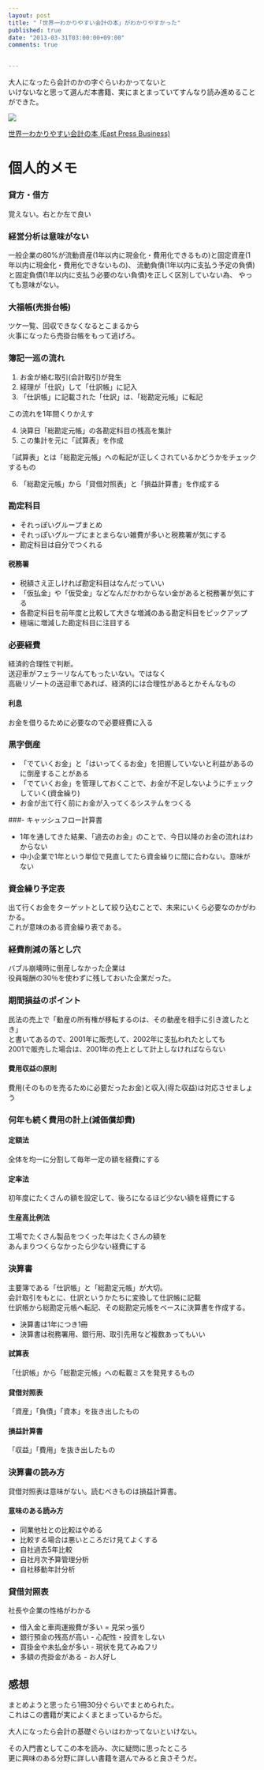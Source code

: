 ```yaml
---
layout: post
title: "「世界一わかりやすい会計の本」がわかりやすかった"
published: true
date: "2013-03-31T03:00:00+09:00"
comments: true


---
```


大人になったら会計のかの字ぐらいわかってないと  
いけないなと思って選んだ本書籍、実にまとまっていてすんなり読み進めることができた。

<a href="http://www.amazon.co.jp/gp/product/4872579070/ref=as_li_qf_sp_asin_il?ie=UTF8&camp=247&creative=1211&creativeASIN=4872579070&linkCode=as2&tag=13nightcrows-22"><img border="0" src="http://ws.assoc-amazon.jp/widgets/q?_encoding=UTF8&ASIN=4872579070&Format=_SL110_&ID=AsinImage&MarketPlace=JP&ServiceVersion=20070822&WS=1&tag=13nightcrows-22" ></a><img src="http://www.assoc-amazon.jp/e/ir?t=13nightcrows-22&l=as2&o=9&a=4872579070" width="1" height="1" border="0" alt="" style="border:none !important; margin:0px !important;" />

<a href="http://www.amazon.co.jp/gp/product/4872579070/ref=as_li_qf_sp_asin_tl?ie=UTF8&camp=247&creative=1211&creativeASIN=4872579070&linkCode=as2&tag=13nightcrows-22">世界一わかりやすい会計の本 (East Press Business)</a><img src="http://www.assoc-amazon.jp/e/ir?t=13nightcrows-22&l=as2&o=9&a=4872579070" width="1" height="1" border="0" alt="" style="border:none !important; margin:0px !important;" />


# 個人的メモ

### 貸方・借方

覚えない。右とか左で良い

### 経営分析は意味がない

一般企業の80%が流動資産(1年以内に現金化・費用化できるもの)と固定資産(1年以内に現金化・費用化できないもの)、
流動負債(1年以内に支払う予定の負債)と固定負債(1年以内に支払う必要のない負債)を正しく区別していない為、
やっても意味がない。

### 大福帳(売掛台帳)

ツケ一覧、回収できなくなるとこまるから  
火事になったら売掛台帳をもって逃げろ。


### 簿記一巡の流れ

1. お金が絡む取引(会計取引)が発生
2. 経理が「仕訳」して「仕訳帳」に記入
3. 「仕訳帳」に記載された「仕訳」は、「総勘定元帳」に転記
  
この流れを1年間くりかえす  

4. 決算日「総勘定元帳」の各勘定科目の残高を集計
5. この集計を元に「試算表」を作成
  
「試算表」とは「総勘定元帳」への転記が正しくされているかどうかをチェックするもの
  
6. 「総勘定元帳」から「貸借対照表」と「損益計算書」を作成する

### 勘定科目

- それっぽいグループまとめ  
- それっぽいグループにまとまらない雑費が多いと税務署が気にする  
- 勘定科目は自分でつくれる  

#### 税務署

- 税額さえ正しければ勘定科目はなんだっていい
- 「仮払金」や「仮受金」などなんだかわからない金があると税務署が気にする
- 各勘定科目を前年度と比較して大きな増減のある勘定科目をピックアップ
- 極端に増減した勘定科目に注目する


### 必要経費

経済的合理性で判断。  
送迎車がフェラーリなんてもったいない。ではなく  
高級リゾートの送迎車であれば、経済的には合理性があるとかそんなもの

#### 利息

お金を借りるために必要なので必要経費に入る

### 黒字倒産

- 「でていくお金」と「はいってくるお金」を把握していないと利益があるのに倒産することがある  
- 「でていくお金」を管理しておくことで、お金が不足しないようにチェックしていく(資金繰り)
- お金が出て行く前にお金が入ってくるシステムをつくる

###- キャッシュフロー計算書

- 1年を通してきた結果、「過去のお金」のことで、今日以降のお金の流れはわからない
- 中小企業で1年という単位で見直してたら資金繰りに間に合わない。意味がない

### 資金繰り予定表

出て行くお金をターゲットとして絞り込むことで、未来にいくら必要なのかがわかる。  
これが意味のある資金繰り表である。

### 経費削減の落とし穴

バブル崩壊時に倒産しなかった企業は  
役員報酬の30％を使わずに残しておいた企業だった。


### 期間損益のポイント

民法の売上で「動産の所有権が移転するのは、その動産を相手に引き渡したとき」  
と書いてあるので、2001年に販売して、2002年に支払われたとしても  
2001で販売した場合は、2001年の売上として計上しなければならない

#### 費用収益の原則

費用(そのものを売るために必要だったお金)と収入(得た収益)は対応させましょう

### 何年も続く費用の計上(減価償却費)

#### 定額法

全体を均一に分割して毎年一定の額を経費にする

#### 定率法

初年度にたくさんの額を設定して、後ろになるほど少ない額を経費にする

#### 生産高比例法

工場でたくさん製品をつくった年はたくさんの額を  
あんまりつくらなかったら少ない経費にする

### 決算書

主要簿である「仕訳帳」と「総勘定元帳」が大切。  
会計取引をもとに、仕訳というかたちに変換して仕訳帳に記載  
仕訳帳から総勘定元帳へ転記、その総勘定元帳をベースに決算書を作成する。
  
- 決算書は1年につき1冊
- 決算書は税務署用、銀行用、取引先用など複数あってもいい

#### 試算表

「仕訳帳」から「総勘定元帳」への転載ミスを発見するもの

#### 貸借対照表

「資産」「負債」「資本」を抜き出したもの

#### 損益計算書

「収益」「費用」を抜き出したもの


### 決算書の読み方

貸借対照表は意味がない。読むべきものは損益計算書。

#### 意味のある読み方

- 同業他社との比較はやめる
- 比較する場合は悪いところだけ見てよくする
- 自社過去5年比較
- 自社月次予算管理分析
- 自社移動年計分析

### 貸借対照表

社長や企業の性格がわかる

- 借入金と車両運搬費が多い = 見栄っ張り
- 銀行預金の残高が高い - 心配性・投資をしない
- 買掛金や未払金が多い - 現状を見てみぬフリ
- 多額の売掛金がある - お人好し


## 感想

まとめようと思ったら1冊30分ぐらいでまとめられた。  
これはこの書籍が実によくまとまっているからだ。  
  
大人になったら会計の基礎ぐらいはわかってないといけない。  
  
その入門書としてこの本を読み、次に疑問に思ったところ  
更に興味のある分野に詳しい書籍を選んでみると良さそうだ。


